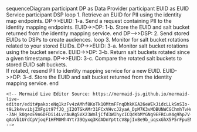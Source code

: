   sequenceDiagram
    participant DP as Data Provider
    participant EUID as EUID Service
    participant DSP
    loop 1. Retrieve an EUID for PII using the identity map endpoints.
    DP->>EUID: 1-a. Send a request containing PII to the identity mapping endpoints.
    EUID->>DP: 1-b. Store the EUID and salt bucket returned from the identity mapping service.
    end
    DP-->>DSP: 2. Send stored EUIDs to DSPs to create audiences.
    loop 3. Monitor for salt bucket rotations related to your stored EUIDs.
       DP->>EUID: 3-a. Monitor salt bucket rotations using the bucket service.
       EUID->>DP: 3-b. Return salt buckets rotated since a given timestamp.
       DP->>EUID: 3-c. Compare the rotated salt buckets to stored EUID salt buckets.<br>If rotated, resend PII to identity mapping service for a new EUID.
       EUID->>DP: 3-d. Store the EUID and salt bucket returned from the identity mapping service.
    end

    <!-- Mermaid Live Editor Source: https://mermaid-js.github.io/mermaid-live-editor/edit#pako:eNq1kzFv4zAMhf8KoTk10MtmFFnqDhkKGA26eWEkJidcLLkSnSIo-t9L2k4vvibjZXFgit97fJQ_jI2OTGkAMr31FCxVHvcJ2yaA_DpM7K3vMDBUNWCGChmhTvHoHaWfh55e15UeG54bSkdv6QpqU48vDzF2cF_AC3HydCTAMLbuYoJ6vYY--7AH_k0geoE9n6DFDii4LvrAuRg5VX23WmljCfd3WIhycICQdKbMYGNg9EFRCuX4g9hp7V-qAoVb1UrdCpVjoqF1HFM0Mh4Ytr39Qyxq3KdADnYpttcV8pjIxBe9b_uqsxGhX5P5rFpuEMpqWIrD0yZClpx653VbavUiymUBzzF46R0SnLmLjOxjyOLzIAintFPs00xqcjaPdKmRnrnXmX_3NJXmk87DXGqYL0Nal7g88sSKwKzMCHt_pADsW1kitt0Nc7aAx9jK_Rp38w25JMusF2POasXDNq3Wu3PfQvLJuoHpptza4RAwQqD3AXljUPefbo1ZmJZSi97Jx_uhhcZIb0uNKeWveJPIGtOETznZd04me3K6P1Pu8JBpYbDnuDkFa0pOPZ0PTV__dOrzC0SxX1s -->
    
    
